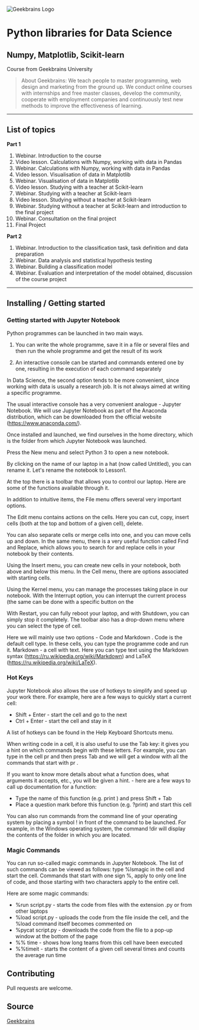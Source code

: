 ![Geekbrains Logo](https://github.com/ilyastartsdata/introductiontopython/blob/master/gb.png)

# Python libraries for Data Science

## Numpy, Matplotlib, Scikit-learn

Course from Geekbrains University

> About Geekbrains: We teach people to master programming, web design and marketing from the ground up. We conduct online courses with internships and free master classes, develop the community, cooperate with employment companies and continuously test new methods to improve the effectiveness of learning.

---

## List of topics 

**Part 1**

1. Webinar. Introduction to the course
2. Video lesson. Calculations with Numpy, working with data in Pandas
3. Webinar. Calculations with Numpy, working with data in Pandas
4. Video lesson. Visualisation of data in Matplotlib
5. Webinar. Visualisation of data in Matplotlib
6. Video lesson. Studying with a teacher at Scikit-learn
7. Webinar. Studying with a teacher at Scikit-learn
8. Video lesson. Studying without a teacher at Scikit-learn
9. Webinar. Studying without a teacher at Scikit-learn and introduction to the final project
10. Webinar. Consultation on the final project
11. Final Project

**Part 2**

1. Webinar. Introduction to the classification task, task definition and data preparation
2. Webinar. Data analysis and statistical hypothesis testing
3. Webinar. Building a classification model
4. Webinar. Evaluation and interpretation of the model obtained, discussion of the course project

---

## Installing / Getting started

### Getting started with Jupyter Notebook

Python programmes can be launched in two main ways.

1. You can write the whole programme, save it in a file or several files and then run the whole programme and get the result of its work

2. An interactive console can be started and commands entered one by one, resulting in the execution of each command separately

In Data Science, the second option tends to be more convenient, since working with data is usually a research job. It is not always aimed at writing a specific programme.

The usual interactive console has a very convenient analogue - Jupyter Notebook. We will use Jupyter Notebook as part of the Anaconda distribution, which can be downloaded from the official website (https://www.anaconda.com/).

Once installed and launched, we find ourselves in the home directory, which is the folder from which Jupyter Notebook was launched.

Press the New menu and select Python 3 to open a new notebook.

By clicking on the name of our laptop in a hat (now called Untitled), you can rename it. Let's rename the notebook to Lesson1.

At the top there is a toolbar that allows you to control our laptop. Here are some of the functions available through it.

In addition to intuitive items, the File menu offers several very important options.

The Edit menu contains actions on the cells. Here you can cut, copy, insert cells (both at the top and bottom of a given cell), delete. 

You can also separate cells or merge cells into one, and you can move cells up and down. In the same menu, there is a very useful function called Find and Replace, which allows you to search for and replace cells in your notebook by their contents.

Using the Insert menu, you can create new cells in your notebook, both above and below this menu. In the Cell menu, there are options associated with starting cells.

Using the Kernel menu, you can manage the processes taking place in our notebook. With the Interrupt option, you can interrupt the current process (the same can be done with a specific button on the

With Restart, you can fully reboot your laptop, and with Shutdown, you can simply stop it completely.
The toolbar also has a drop-down menu where you can select the type of cell. 

Here we will mainly use two options - Code and Markdown . Code is the default cell type. In these cells, you can type the programme code and run it. Markdown - a cell with text. Here you can type text using the Markdown syntax (https://ru.wikipedia.org/wiki/Markdown) and LaTeX (https://ru.wikipedia.org/wiki/LaTeX).

### Hot Keys

Jupyter Notebook also allows the use of hotkeys to simplify and speed up your work there. For example, here are a few ways to quickly start a current cell:

- Shift + Enter - start the cell and go to the next 
- Ctrl + Enter - start the cell and stay in it

A list of hotkeys can be found in the Help Keyboard Shortcuts menu.

When writing code in a cell, it is also useful to use the Tab key: it gives you a hint on which commands begin with these letters. For example, you can type in the cell pr and then press Tab and we will get a window with all the commands that start with pr .

If you want to know more details about what a function does, what arguments it accepts, etc., you will be given a hint. - here are a few ways to call up documentation for a function:

- Type the name of this function (e.g. print ) and press Shift + Tab
- Place a question mark before this function (e.g. ?print) and start this cell

You can also run commands from the command line of your operating system by placing a symbol ! in front of the command to be launched. For example, in the Windows operating system, the command !dir will display the contents of the folder in which you are located.

### Magic Commands

You can run so-called magic commands in Jupyter Notebook. The list of such commands can be viewed as follows: type %lsmagic in the cell and start the cell. Commands that start with one sign
%, apply to only one line of code, and those starting with two characters apply to the entire cell. 

Here are some magic commands:

- %run script.py - starts the code from files with the extension .py or from other laptops
- %load script.py - uploads the code from the file inside the cell, and the %load command itself becomes commented on
- %pycat script.py - downloads the code from the file to a pop-up window at the bottom of the page
- %% time - shows how long teams from this cell have been executed
- %%timeit - starts the content of a given cell several times and counts the average run time

## Contributing

Pull requests are welcome.

## Source

[Geekbrains](https://geekbrains.ru)
